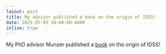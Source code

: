 ```yaml
---
layout: post
title: My advisor published a book on the origin of IDSS!
date: 2025-05-03 18:00:00-0400
inline: true
---
```

My PhD advisor Munzer published a [book](https://www.cambridge.org/core/books/data-systems-and-society/89070FDB3BC99F08F0A8AB0545799490) on the origin of IDSS!